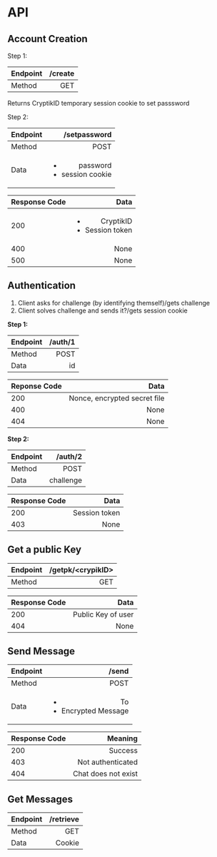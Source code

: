 # API

## Account Creation

Step 1:

|Endpoint|/create|
|:-------|------:|
|Method  |GET    |

Returns CryptikID temporary session cookie to set passsword

Step 2:

|Endpoint|/setpassword|
|:-------|-----------:|
|Method  |POST        |
|Data    |<ul><li>password</li><li>session cookie</li></ul>|

|Response Code|Data|
|:------------|---:|
|200          |<ul><li>CryptikID</li><li>Session token</li></ul>
|400          |None|
|500          |None|

## Authentication

1. Client asks for challenge (by identifying themself)/gets challenge
2. Client solves challenge and sends it?/gets session cookie

**Step 1:**

|Endpoint|/auth/1|
|:-------|------:|
|Method  |POST   |
|Data    |id     |

|Reponse Code|Data|
|:-----------|---:|
|200         |Nonce, encrypted secret file|
|400         |None|
|404         |None|

**Step 2:**

|Endpoint|/auth/2  |
|:-------|--------:|
|Method  |POST     |
|Data    |challenge|

|Response Code|Data|
|:------------|---:|
|200          |Session token|
|403          |None|

## Get a public Key

|Endpoint|/getpk/\<crypikID\>|
|:-------|------------------:|
|Method  |GET                |

|Response Code|Data              |
|:------------|-----------------:|
|200          |Public Key of user|
|404          |None              |

## Send Message

|Endpoint|/send|
|:-------|----:|
|Method  |POST |
|Data    |<ul><li>To</li><li>Encrypted Message</li></ul>|

|Response Code|Meaning|
|:------------|------:|
|200          |Success|
|403          |Not authenticated|
|404          |Chat does not exist|

## Get Messages

|Endpoint|/retrieve|
|:-------|--------:|
|Method  |GET      |
|Data    |Cookie   |
